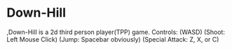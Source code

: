 # Down-Hill
,Down-Hill is a 2d third person player(TPP) game. 
Controls: 
(WASD) 
(Shoot: Left Mouse Click) 
(Jump: Spacebar obviously) 
(Special Attack: Z, X, or C)
